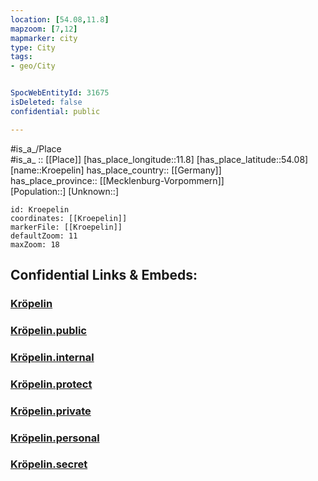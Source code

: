 ```yaml
---
location: [54.08,11.8] 
mapzoom: [7,12] 
mapmarker: city 
type: City
tags:
- geo/City


SpocWebEntityId: 31675
isDeleted: false
confidential: public

---
```

#is_a_/Place  
#is_a_ :: [[Place]] 
[has_place_longitude::11.8] 
[has_place_latitude::54.08] 
[name::Kroepelin] 
has_place_country:: [[Germany]]  
has_place_province:: [[Mecklenburg-Vorpommern]]  
[Population::] 
[Unknown::] 


```leaflet
id: Kroepelin
coordinates: [[Kroepelin]] 
markerFile: [[Kroepelin]] 
defaultZoom: 11 
maxZoom: 18
```


## Confidential Links & Embeds: 

### [Kröpelin](/_Standards/Earth/Continent/Europe/Europe~Central/Germany/Germany~East/Mecklenburg-Vorpommern/counties~MV/Rostock/cities~Rostock/Kröpelin.md) 

### [Kröpelin.public](/_public/Earth/Continent/Europe/Europe~Central/Germany/Germany~East/Mecklenburg-Vorpommern/counties~MV/Rostock/cities~Rostock/Kröpelin.public.md) 

### [Kröpelin.internal](/_internal/Earth/Continent/Europe/Europe~Central/Germany/Germany~East/Mecklenburg-Vorpommern/counties~MV/Rostock/cities~Rostock/Kröpelin.internal.md) 

### [Kröpelin.protect](/_protect/Earth/Continent/Europe/Europe~Central/Germany/Germany~East/Mecklenburg-Vorpommern/counties~MV/Rostock/cities~Rostock/Kröpelin.protect.md) 

### [Kröpelin.private](/_private/Earth/Continent/Europe/Europe~Central/Germany/Germany~East/Mecklenburg-Vorpommern/counties~MV/Rostock/cities~Rostock/Kröpelin.private.md) 

### [Kröpelin.personal](/_personal/Earth/Continent/Europe/Europe~Central/Germany/Germany~East/Mecklenburg-Vorpommern/counties~MV/Rostock/cities~Rostock/Kröpelin.personal.md) 

### [Kröpelin.secret](/_secret/Earth/Continent/Europe/Europe~Central/Germany/Germany~East/Mecklenburg-Vorpommern/counties~MV/Rostock/cities~Rostock/Kröpelin.secret.md)

